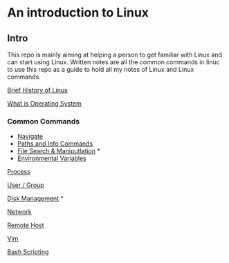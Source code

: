 # An introduction to Linux
## Intro
This repo is mainly aiming at helping a person to get familiar with Linux and can start using Linux.
Written notes are all the common commands in linuc to use this repo as a guide to hold all my notes of Linux and Linux commands.

[Brief History of Linux](./content/brief_history_of_linux.md)

[What is Operating System](./content/what_is_operating_system.md)

### Common Commands  

- [Navigate](./content/basic_shell_commands/navigate.md)
- [Paths and Info Commands](./content/basic_shell_commands/conventional_paths.md)
- [File Search & Maniputlation](./content/basic_shell_commands/file.md) *
- [Environmental Variables](./content/basic_shell_commands/environmental_variables.md)

[Process](./content/process.md) 

[User / Group](./content/user_group_and_file_access.md) 

[Disk Management](./content/volume.md) * 

[Network](./content/network.md)  

[Remote Host](./content/remote.md) 

[Vim](./content/images/Vim_Basics.pdf)

[Bash Scripting](./content/bash.md) 
